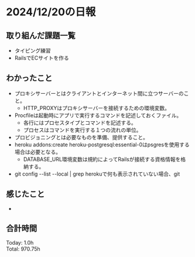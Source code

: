 # 2024/12/20の日報
## 取り組んだ課題一覧
* タイピング練習
*  RailsでECサイトを作る
## わかったこと
* プロキシサーバーとはクライアントとインターネット間に立つサーバーのこと。
  *  HTTP_PROXYはプロキシサーバーを接続するための環境変数。
* Procfileは起動時にアプリで実行するコマンドを記述しておくファイル。
  * 各行にはプロセスタイプとコマンドを記述する。
  * プロセスはコマンドを実行する１つの流れの単位。
* プロビジョニングとは必要なものを準備、提供すること。
* heroku addons:create heroku-postgresql:essential-0はpsgresを使用する場合は必要となる。
  * DATABASE_URL環境変数は規約によってRailsが接続する資格情報を格納する。
* git config --list --local | grep herokuで何も表示されていない場合、git      
## 感じたこと
* 
## 合計時間  
Today: 1.0h<br>
Total: 970.75h
